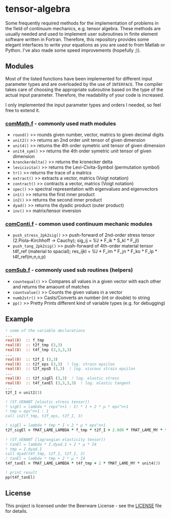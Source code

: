# tensor-algebra
Some frequently required methods for the implementation of problems in the field of continuum mechanics, e.g. tensor algebra. These methods are usually needed and used to implement user subroutines in finite element software written in Fortran. Therefore, this repository provides some elegant interfaces to write your equations as you are used to from Matlab or Python. I've also made some speed improvements (hopefully ;)).

## Modules
Most of the listed functions have been implemented for different input parameter types and are overloaded by the use of `INTERFACE`. The compiler takes care of choosing the appropriate subroutine based on the type of the actual input parameter. Therefore, the readability of your code is increased.

I only implemented the input parameter types and orders I needed, so feel free to extend it.

### [comMath.f](comMath.f) - commonly used math modules
- `round()` >> rounds given number, vector, matrics to given decimal digits
- `unit2()` >> returns an 2nd order unit tensor of given dimension
- `unit4()` >> returns the 4th order symetric unit tensor of given dimension
- `unit4_sym()` >> returns the 4th order symetric unit tensor of given dimension
- `kronckerdelta()` >> returns the kronecker delta
- `levicivita()` >> returns the Levi-Civita-Symbol (permutation symbol)
- `tr()` >> returns the trace of a matrics
- `extract()` >> extracts a vector, matrics (Voigt notation)
- `contract()` >> contracts a vector, matrics (Voigt notation)
- `spec()` >> spectral representation with eigenvalues and eigenvectors
- `in1()` >> returns the first inner product
- `in2()` >> returns the second inner product
- `dyad()` >> returns the dyadic product (outer product)
- `inv()` >> matrix/tensor inversion

### [comConti.f](comConti.f) - common used continuum mechanic modules
- `push_stress_2pk2sig()` >> push-forward of 2nd-order stress tensor (2.Piola-Kirchhoff -> Cauchy); sig_ij = 1/J * F_ik * S_kl * F_jl)
- `push_tang_2pk2sig()` >> push-forward of 4th-order material tensor t4f_ref (material to spacial); res_ijkl = 1/J * F_im * F_jn * F_ko * F_lp * t4f_ref(m,n,o,p)

### [comSub.f](comSub.f) - commonly used sub routines (helpers)
- `countequal()` >> Compares all values in a given vector with each other and returns the amaount of matches
- `countvalue()` >> Counts the given values in a vector
- `numb2str()` >> Casts/Converts an number (int or double) to string
- `pp()` >> Pretty Prints different kind of variable types (e.g. for debugging)

## Example

```fortran
! some of the variable declarations
...
real(8)  :: f_tmp
real(8)  :: t2f_tmp (3,3)
real(8)  :: t4f_tmp (3,3,3,3)
...
real(8)  :: t2f_I (3,3)
real(8)  :: t2f_eps (3,3)  ! log. strain epsilon
real(8)  :: t2f_epsD (3,3)  ! log. viscous strain epsilon
...
real(8)  :: t2f_sigEl (3,3)  ! log. elastic stress
real(8)  :: t4f_tanEl (3,3,3,3)  ! log. elastic tangent
...
t2f_I = unit2(3)

! (ST.VENANT [elastic stress tensor])
! sigEl = lambda * (eps^n+1 : I) * I + 2 * µ * eps^n+1
! tmp = eps^n+1 : I
call in2(f_tmp, t2f_eps, t2f_I, 3)

! sigEl = lambda * tmp * I + 2 * µ * eps^n+1
t2f_sigEl = fMAT_LAME_LAMBDA * f_tmp * t2f_I + 2.0d0 * fMAT_LAME_MY * t2f_eps
            
! (ST.VENANT [lagrangian elasticity tensor])
! tanEl = lambda * I.dyad.I + 2 * µ * I4
! tmp = I.dyad.I
call dyad(t4f_tmp, t2f_I, t2f_I, 3)
! tanEl = lambda * tmp + 2 * µ * I4
t4f_tanEl = fMAT_LAME_LAMBDA * t4f_tmp + 2 * fMAT_LAME_MY * unit4(3)

! print result
pp(t4f_tanEl)
```

## License
This project is licensed under the Beerware License - see the [LICENSE](LICENSE) file for details.
